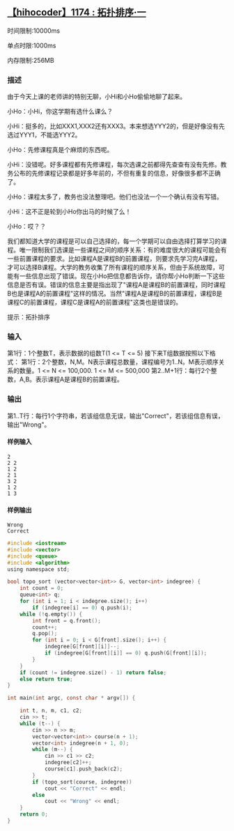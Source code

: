 ## [【hihocoder】1174 : 拓扑排序·一](https://hihocoder.com/problemset/problem/1174)

时间限制:10000ms

单点时限:1000ms

内存限制:256MB

### 描述

由于今天上课的老师讲的特别无聊，小Hi和小Ho偷偷地聊了起来。

小Ho：小Hi，你这学期有选什么课么？

小Hi：挺多的，比如XXX1,XXX2还有XXX3。本来想选YYY2的，但是好像没有先选过YYY1，不能选YYY2。

小Ho：先修课程真是个麻烦的东西呢。

小Hi：没错呢。好多课程都有先修课程，每次选课之前都得先查查有没有先修。教务公布的先修课程记录都是好多年前的，不但有重复的信息，好像很多都不正确了。

小Ho：课程太多了，教务也没法整理吧。他们也没法一个一个确认有没有写错。

小Hi：这不正是轮到小Ho你出马的时候了么！

小Ho：哎？？

我们都知道大学的课程是可以自己选择的，每一个学期可以自由选择打算学习的课程。唯一限制我们选课是一些课程之间的顺序关系：有的难度很大的课程可能会有一些前置课程的要求。比如课程A是课程B的前置课程，则要求先学习完A课程，才可以选择B课程。大学的教务收集了所有课程的顺序关系，但由于系统故障，可能有一些信息出现了错误。现在小Ho把信息都告诉你，请你帮小Ho判断一下这些信息是否有误。错误的信息主要是指出现了"课程A是课程B的前置课程，同时课程B也是课程A的前置课程"这样的情况。当然"课程A是课程B的前置课程，课程B是课程C的前置课程，课程C是课程A的前置课程"这类也是错误的。

提示：拓扑排序

### 输入

第1行：1个整数T，表示数据的组数T(1 <= T <= 5)
接下来T组数据按照以下格式：
第1行：2个整数，N,M。N表示课程总数量，课程编号为1..N。M表示顺序关系的数量。1 <= N <= 100,000. 1 <= M <= 500,000
第2..M+1行：每行2个整数，A,B。表示课程A是课程B的前置课程。

### 输出

第1..T行：每行1个字符串，若该组信息无误，输出"Correct"，若该组信息有误，输出"Wrong"。

#### 样例输入

```
2
2 2
1 2
2 1
3 2
1 2
1 3
```

#### 样例输出

```
Wrong
Correct
```

```c
#include <iostream>
#include <vector>
#include <queue>
#include <algorithm>
using namespace std;

bool topo_sort (vector<vector<int>> G, vector<int> indegree) {
    int count = 0;
    queue<int> q;
    for (int i = 1; i < indegree.size(); i++)
        if (indegree[i] == 0) q.push(i);
    while (!q.empty()) {
        int front = q.front();
        count++;
        q.pop();
        for (int i = 0; i < G[front].size(); i++) {
            indegree[G[front][i]]--;
            if (indegree[G[front][i]] == 0) q.push(G[front][i]);
        }
    }
    if (count != indegree.size() - 1) return false;
    else return true;
}

int main(int argc, const char * argv[]) {

    int t, n, m, c1, c2;
    cin >> t;
    while (t--) {
        cin >> n >> m;
        vector<vector<int>> course(n + 1);
        vector<int> indegree(n + 1, 0);
        while (m--) {
            cin >> c1 >> c2;
            indegree[c2]++;
            course[c1].push_back(c2);
        }
        if (topo_sort(course, indegree))
            cout << "Correct" << endl;
        else
            cout << "Wrong" << endl;
    }
    return 0;
}
```